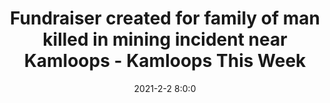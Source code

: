 ---
"title": "Fundraiser created for family of man killed in mining incident near Kamloops - Kamloops This Week"
"date": "2021-2-2 8:0:0"
"feed_name": "GOOGLENEWSMINING"
"feed_website": "https://news.google.com/search?q=mining%2Bincident&hl=en-US&gl=US&ceid=US:en"
"feed_rss": "https://news.google.com/rss/search?q=mining%2Bincident&hl=en-US&gl=US&ceid=US:en"
"link": "https://www.kamloopsthisweek.com/news/fundraiser-created-for-family-of-man-killed-in-mining-incident-near-kamloops-1.24276551"
"file": "_posts/2021-1-1-f7fa946faab2918271659f13ceabd7b583fb2009.md"
"accident": "1"
"drilling": "1"
---